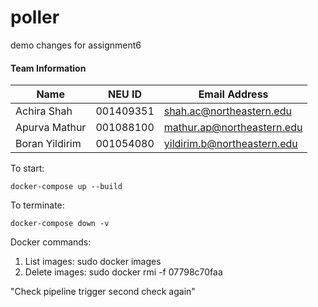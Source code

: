 # poller
demo changes for assignment6
#### Team Information
| Name  | NEU ID | Email Address
| ------------- | ------------- | ------------- |
| Achira Shah  | 001409351  | shah.ac@northeastern.edu |
| Apurva Mathur  | 001088100  | mathur.ap@northeastern.edu |
| Boran Yildirim | 001054080 | yildirim.b@northeastern.edu |

To start:
```
docker-compose up --build
```

To terminate:
```
docker-compose down -v
```

Docker commands:
1. List images: sudo docker images
2. Delete images: sudo docker rmi -f 07798c70faa

"Check pipeline trigger second check again"
